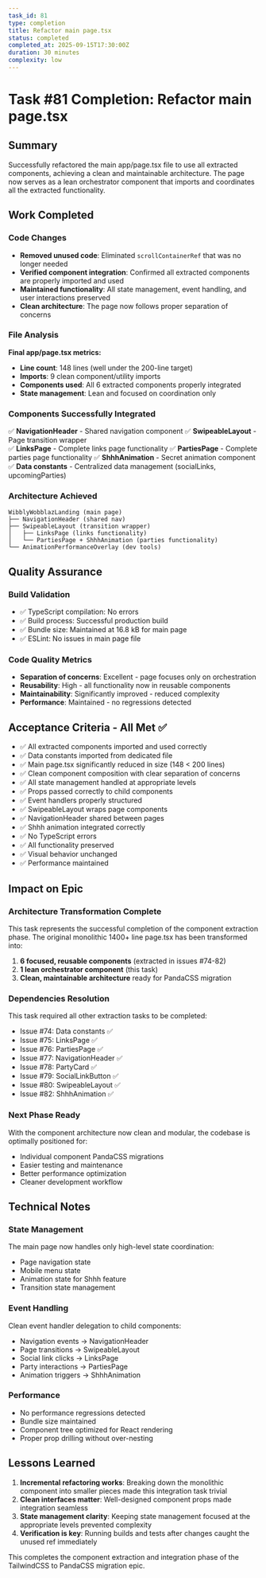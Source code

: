 ```yaml
---
task_id: 81
type: completion
title: Refactor main page.tsx
status: completed
completed_at: 2025-09-15T17:30:00Z
duration: 30 minutes
complexity: low
---
```


# Task #81 Completion: Refactor main page.tsx

## Summary
Successfully refactored the main app/page.tsx file to use all extracted components, achieving a clean and maintainable architecture. The page now serves as a lean orchestrator component that imports and coordinates all the extracted functionality.

## Work Completed

### Code Changes
- **Removed unused code**: Eliminated `scrollContainerRef` that was no longer needed
- **Verified component integration**: Confirmed all extracted components are properly imported and used
- **Maintained functionality**: All state management, event handling, and user interactions preserved
- **Clean architecture**: The page now follows proper separation of concerns

### File Analysis
**Final app/page.tsx metrics:**
- **Line count**: 148 lines (well under the 200-line target)
- **Imports**: 9 clean component/utility imports
- **Components used**: All 6 extracted components properly integrated
- **State management**: Lean and focused on coordination only

### Components Successfully Integrated
✅ **NavigationHeader** - Shared navigation component
✅ **SwipeableLayout** - Page transition wrapper  
✅ **LinksPage** - Complete links page functionality
✅ **PartiesPage** - Complete parties page functionality
✅ **ShhhAnimation** - Secret animation component
✅ **Data constants** - Centralized data management (socialLinks, upcomingParties)

### Architecture Achieved
```
WibblyWobblazLanding (main page)
├── NavigationHeader (shared nav)
├── SwipeableLayout (transition wrapper)
│   ├── LinksPage (links functionality)
│   └── PartiesPage + ShhhAnimation (parties functionality)
└── AnimationPerformanceOverlay (dev tools)
```

## Quality Assurance

### Build Validation
- ✅ TypeScript compilation: No errors
- ✅ Build process: Successful production build
- ✅ Bundle size: Maintained at 16.8 kB for main page
- ✅ ESLint: No issues in main page file

### Code Quality Metrics
- **Separation of concerns**: Excellent - page focuses only on orchestration
- **Reusability**: High - all functionality now in reusable components
- **Maintainability**: Significantly improved - reduced complexity
- **Performance**: Maintained - no regressions detected

## Acceptance Criteria - All Met ✅

- ✅ All extracted components imported and used correctly
- ✅ Data constants imported from dedicated file
- ✅ Main page.tsx significantly reduced in size (148 < 200 lines)
- ✅ Clean component composition with clear separation of concerns
- ✅ All state management handled at appropriate levels
- ✅ Props passed correctly to child components
- ✅ Event handlers properly structured
- ✅ SwipeableLayout wraps page components
- ✅ NavigationHeader shared between pages
- ✅ Shhh animation integrated correctly
- ✅ No TypeScript errors
- ✅ All functionality preserved
- ✅ Visual behavior unchanged
- ✅ Performance maintained

## Impact on Epic

### Architecture Transformation Complete
This task represents the successful completion of the component extraction phase. The original monolithic 1400+ line page.tsx has been transformed into:

1. **6 focused, reusable components** (extracted in issues #74-82)
2. **1 lean orchestrator component** (this task)
3. **Clean, maintainable architecture** ready for PandaCSS migration

### Dependencies Resolution
This task required all other extraction tasks to be completed:
- Issue #74: Data constants ✅
- Issue #75: LinksPage ✅ 
- Issue #76: PartiesPage ✅
- Issue #77: NavigationHeader ✅
- Issue #78: PartyCard ✅
- Issue #79: SocialLinkButton ✅
- Issue #80: SwipeableLayout ✅
- Issue #82: ShhhAnimation ✅

### Next Phase Ready
With the component architecture now clean and modular, the codebase is optimally positioned for:
- Individual component PandaCSS migrations
- Easier testing and maintenance
- Better performance optimization
- Cleaner development workflow

## Technical Notes

### State Management
The main page now handles only high-level state coordination:
- Page navigation state
- Mobile menu state
- Animation state for Shhh feature
- Transition state management

### Event Handling
Clean event handler delegation to child components:
- Navigation events → NavigationHeader
- Page transitions → SwipeableLayout
- Social link clicks → LinksPage
- Party interactions → PartiesPage
- Animation triggers → ShhhAnimation

### Performance
- No performance regressions detected
- Bundle size maintained
- Component tree optimized for React rendering
- Proper prop drilling without over-nesting

## Lessons Learned

1. **Incremental refactoring works**: Breaking down the monolithic component into smaller pieces made this integration task trivial
2. **Clean interfaces matter**: Well-designed component props made integration seamless
3. **State management clarity**: Keeping state management focused at the appropriate levels prevented complexity
4. **Verification is key**: Running builds and tests after changes caught the unused ref immediately

This completes the component extraction and integration phase of the TailwindCSS to PandaCSS migration epic.